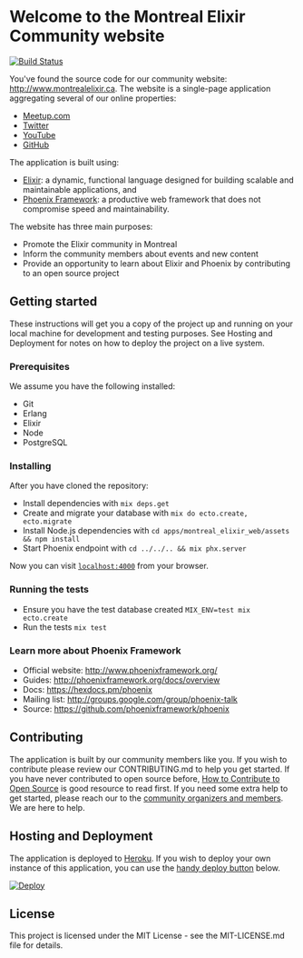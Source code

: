 # Welcome to the Montreal Elixir Community website

[![Build Status](https://travis-ci.org/montrealelixir/website.svg?branch=master)](https://travis-ci.org/montrealelixir/website)

You've found the source code for our community website: http://www.montrealelixir.ca. The website
is a single-page application aggregating several of our online properties:

  * [Meetup.com](https://www.meetup.com/montrealelixir)
  * [Twitter](https://twitter.com/montrealelixir)
  * [YouTube](https://www.youtube.com/channel/UCftyx5k7K_0a3wIGRtE2YQw)
  * [GitHub](https://github.com/montrealelixir)

The application is built using:

  * [Elixir](https://elixir-lang.org/): a dynamic, functional language designed for building scalable
    and maintainable applications, and
  * [Phoenix Framework](http://www.phoenixframework.org/): a productive web framework that does not
    compromise speed and maintainability.

The website has three main purposes:

  * Promote the Elixir community in Montreal
  * Inform the community members about events and new content
  * Provide an opportunity to learn about Elixir and Phoenix by contributing to an
    open source project    

## Getting started

These instructions will get you a copy of the project up and running on your local machine for
development and testing purposes. See Hosting and Deployment for notes on how to deploy the project
on a live system.

### Prerequisites

We assume you have the following installed:

  * Git
  * Erlang
  * Elixir
  * Node
  * PostgreSQL

### Installing

After you have cloned the repository:

* Install dependencies with `mix deps.get`
* Create and migrate your database with `mix do ecto.create, ecto.migrate`
* Install Node.js dependencies with `cd apps/montreal_elixir_web/assets && npm install`
* Start Phoenix endpoint with `cd ../../.. && mix phx.server`

Now you can visit [`localhost:4000`](http://localhost:4000) from your browser.

### Running the tests

* Ensure you have the test database created `MIX_ENV=test mix ecto.create`
* Run the tests `mix test`

### Learn more about Phoenix Framework

  * Official website: http://www.phoenixframework.org/
  * Guides: http://phoenixframework.org/docs/overview
  * Docs: https://hexdocs.pm/phoenix
  * Mailing list: http://groups.google.com/group/phoenix-talk
  * Source: https://github.com/phoenixframework/phoenix

## Contributing

The application is built by our community members like you. If you wish to contribute please review
our CONTRIBUTING.md to help you get started. If you have never contributed to open source before,
[How to Contribute to Open Source](https://opensource.guide/how-to-contribute/) is good resource to
read first. If you need some extra help to get started, please reach our to the [community
organizers and members](https://www.meetup.com/montrealelixir/members/?sort=join_date&desc=0). We
are here to help.

## Hosting and Deployment

The application is deployed to [Heroku](https://www.heroku.com/). If you wish to deploy your own
instance of this application, you can use the [handy deploy button](https://devcenter.heroku.com/articles/heroku-button) below.

[![Deploy](https://www.herokucdn.com/deploy/button.svg)](https://heroku.com/deploy)

## License

This project is licensed under the MIT License - see the MIT-LICENSE.md file for details.
